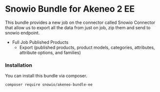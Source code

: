 # Snowio Bundle for Akeneo 2 EE

This bundle provides a new job on the connector called Snowio Connector that allow us to export all the data from just on job, zip them and send to snowio endpoint.

* Full Job Published Products
    * Export (published products, product models, categories, attributes, attribute options, and families)  


### Installation

You can install this bundle via composer.
```
composer require snowio/akeneo-bundle-ee
```
